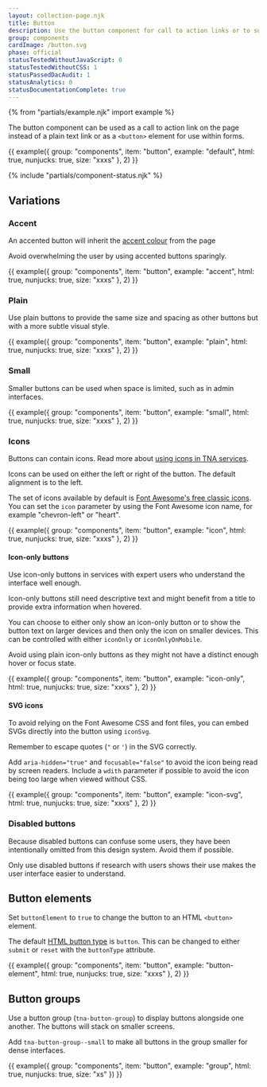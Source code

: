 ```yaml
---
layout: collection-page.njk
title: Button
description: Use the button component for call to action links or to submit data within forms.
group: components
cardImage: /button.svg
phase: official
statusTestedWithoutJavaScript: 0
statusTestedWithoutCSS: 1
statusPassedDacAudit: 1
statusAnalytics: 0
statusDocumentationComplete: true
---
```


{% from "partials/example.njk" import example %}

The button component can be used as a call to action link on the page instead of a plain text link or as a `<button>` element for use within forms.

{{ example({ group: "components", item: "button", example: "default", html: true, nunjucks: true, size: "xxxs" }, 2) }}

{% include "partials/component-status.njk" %}

## Variations

### Accent

An accented button will inherit the [accent colour](../../styles/colours/#accent-colours) from the page

Avoid overwhelming the user by using accented buttons sparingly.

{{ example({ group: "components", item: "button", example: "accent", html: true, nunjucks: true, size: "xxxs" }, 2) }}

### Plain

Use plain buttons to provide the same size and spacing as other buttons but with a more subtle visual style.

{{ example({ group: "components", item: "button", example: "plain", html: true, nunjucks: true, size: "xxxs" }, 2) }}

### Small

Smaller buttons can be used when space is limited, such as in admin interfaces.

{{ example({ group: "components", item: "button", example: "small", html: true, nunjucks: true, size: "xxxs" }, 2) }}

### Icons

Buttons can contain icons. Read more about [using icons in TNA services](../../styles/icons/#call-to-action-icons).

Icons can be used on either the left or right of the button. The default alignment is to the left.

The set of icons available by default is [Font Awesome's free classic icons](https://fontawesome.com/search?o=r&ic=free&ip=classic). You can set the `icon` parameter by using the Font Awesome icon name, for example "chevron-left" or "heart".

{{ example({ group: "components", item: "button", example: "icon", html: true, nunjucks: true, size: "xxxs" }, 2) }}

#### Icon-only buttons

Use icon-only buttons in services with expert users who understand the interface well enough.

Icon-only buttons still need descriptive text and might benefit from a title to provide extra information when hovered.

You can choose to either only show an icon-only button or to show the button text on larger devices and then only the icon on smaller devices. This can be controlled with either `iconOnly` or `iconOnlyOnMobile`.

Avoid using plain icon-only buttons as they might not have a distinct enough hover or focus state.

{{ example({ group: "components", item: "button", example: "icon-only", html: true, nunjucks: true, size: "xxxs" }, 2) }}

#### SVG icons

To avoid relying on the Font Awesome CSS and font files, you can embed SVGs directly into the button using `iconSvg`.

Remember to escape quotes (`"` or `'`) in the SVG correctly.

Add `aria-hidden="true"` and `focusable="false"` to avoid the icon being read by screen readers. Include a `wdith` parameter if possible to avoid the icon being too large when viewed without CSS.

{{ example({ group: "components", item: "button", example: "icon-svg", html: true, nunjucks: true, size: "xxxs" }, 2) }}

### Disabled buttons

Because disabled buttons can confuse some users, they have been intentionally omitted from this design system. Avoid them if possible.

Only use disabled buttons if research with users shows their use makes the user interface easier to understand.

## Button elements

Set `buttonElement` to `true` to change the button to an HTML `<button>` element.

The default [HTML button type](https://developer.mozilla.org/en-US/docs/Web/HTML/Reference/Elements/button#type) is `button`. This can be changed to either `submit` or `reset` with the `buttonType` attribute.

{{ example({ group: "components", item: "button", example: "button-element", html: true, nunjucks: true, size: "xxxs" }, 2) }}

## Button groups

Use a button group (`tna-button-group`) to display buttons alongside one another. The buttons will stack on smaller screens.

Add `tna-button-group--small` to make all buttons in the group smaller for dense interfaces.

{{ example({ group: "components", item: "button", example: "group", html: true, nunjucks: true, size: "xs" }) }}
